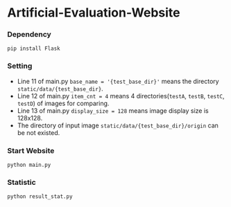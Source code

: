 # Artificial-Evaluation-Website

### Dependency
```
pip install Flask
```

### Setting
* Line 11 of main.py `base_name = '{test_base_dir}'` means the directory `static/data/{test_base_dir}`.
* Line 12 of main.py `item_cnt = 4` means 4 directories(`testA`, `testB`, `testC`, `testD`) of images for comparing.
* Line 13 of main.py `display_size = 128` means image display size is 128x128.
* The directory of input image `static/data/{test_base_dir}/origin` can be not existed.

### Start Website
```
python main.py
```

### Statistic
```
python result_stat.py
```
